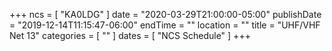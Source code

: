 +++
ncs = [ "KA0LDG" ]
date = "2020-03-29T21:00:00-05:00"
publishDate = "2019-12-14T11:15:47-06:00"
endTime = ""
location = ""
title = "UHF/VHF Net 13"
categories = [ "" ]
dates = [ "NCS Schedule" ]
+++
